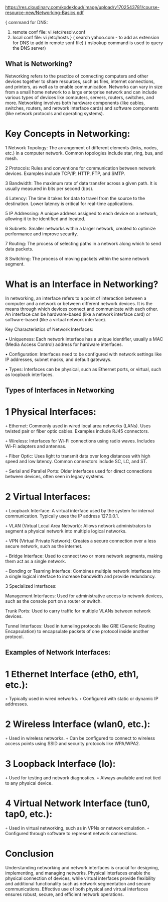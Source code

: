 https://res.cloudinary.com/kodekloud/image/upload/v1702543781/course-resource-new/Networking-Basics.pdf

{ command for DNS: 
1. remote conf file: vi /etc/resolv.conf
2. local conf file: vi /etc/hosts }
( search yahoo.com - to add as extension for DNS to add in remote sonf file)
( nslookup command is used to query the DNS server)
   
## What is Networking?
Networking refers to the practice of connecting computers and other devices together to share resources, such as files, internet connections, and printers, as well as to enable communication. Networks can vary in size from a small home network to a large enterprise network and can include various types of devices like computers, servers, routers, switches, and more. Networking involves both hardware components (like cables, switches, routers, and network interface cards) and software components (like network protocols and operating systems).

# Key Concepts in Networking:
1 Network Topology: The arrangement of different elements (links, nodes, etc.) in a computer network. Common topologies include star, ring, bus, and mesh.

2 Protocols: Rules and conventions for communication between network devices. Examples include TCP/IP, HTTP, FTP, and SMTP.

3 Bandwidth: The maximum rate of data transfer across a given path. It is usually measured in bits per second (bps).

4 Latency: The time it takes for data to travel from the source to the destination. Lower latency is critical for real-time applications.

5 IP Addressing: A unique address assigned to each device on a network, allowing it to be identified and located.

6 Subnets: Smaller networks within a larger network, created to optimize performance and improve security.

7 Routing: The process of selecting paths in a network along which to send data packets.

8 Switching: The process of moving packets within the same network segment.

# What is an Interface in Networking?
In networking, an interface refers to a point of interaction between a computer and a network or between different network devices. It is the means through which devices connect and communicate with each other. An interface can be hardware-based (like a network interface card) or software-based (like a virtual network interface).

Key Characteristics of Network Interfaces:

• Uniqueness: Each network interface has a unique identifier, usually a MAC (Media Access Control) address for hardware interfaces.

• Configuration: Interfaces need to be configured with network settings like IP addresses, subnet masks, and default gateways.

• Types: Interfaces can be physical, such as Ethernet ports, or virtual, such as loopback interfaces.

## Types of Interfaces in Networking
# 1 Physical Interfaces:

◦ Ethernet: Commonly used in wired local area networks (LANs). Uses twisted pair or fiber optic cables. Examples include RJ45 connectors.

◦ Wireless: Interfaces for Wi-Fi connections using radio waves. Includes Wi-Fi adapters and antennas.

◦ Fiber Optic: Uses light to transmit data over long distances with high speed and low latency. Common connectors include SC, LC, and ST.

◦ Serial and Parallel Ports: Older interfaces used for direct connections between devices, often seen in legacy systems.

# 2 Virtual Interfaces:

◦ Loopback Interface: A virtual interface used by the system for internal communication. Typically uses the IP address 127.0.0.1.

◦ VLAN (Virtual Local Area Network): Allows network administrators to segment a physical network into multiple logical networks.

◦ VPN (Virtual Private Network): Creates a secure connection over a less secure network, such as the internet.

◦ Bridge Interface: Used to connect two or more network segments, making them act as a single network.

◦ Bonding or Teaming Interface: Combines multiple network interfaces into a single logical interface to increase bandwidth and provide redundancy.

3 Specialized Interfaces:

Management Interfaces: Used for administrative access to network devices, such as the console port on a router or switch.

Trunk Ports: Used to carry traffic for multiple VLANs between network devices.

Tunnel Interfaces: Used in tunneling protocols like GRE (Generic Routing Encapsulation) to encapsulate packets of one protocol inside another protocol.

## Examples of Network Interfaces:

# 1 Ethernet Interface (eth0, eth1, etc.):
◦ Typically used in wired networks.
◦ Configured with static or dynamic IP addresses.

# 2 Wireless Interface (wlan0, etc.):
◦ Used in wireless networks.
◦ Can be configured to connect to wireless access points using SSID and security protocols like WPA/WPA2.

# 3 Loopback Interface (lo):
◦ Used for testing and network diagnostics.
◦ Always available and not tied to any physical device.

# 4 Virtual Network Interface (tun0, tap0, etc.):
◦ Used in virtual networking, such as in VPNs or network emulation.
◦ Configured through software to represent network connections.

# Conclusion
Understanding networking and network interfaces is crucial for designing, implementing, and managing networks. Physical interfaces enable the physical connection of devices, while virtual interfaces provide flexibility and additional functionality such as network segmentation and secure communications. Effective use of both physical and virtual interfaces ensures robust, secure, and efficient network operations.

